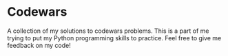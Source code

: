 # Codewars
A collection of my solutions to codewars problems.
This is a part of me trying to put my Python programming skills to practice.
Feel free to give me feedback on my code!